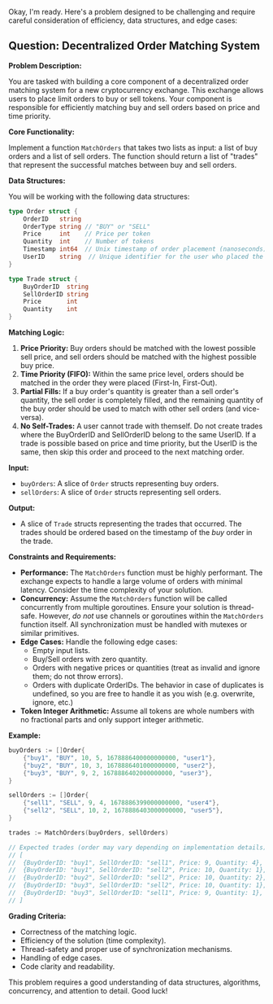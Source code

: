 Okay, I'm ready. Here's a problem designed to be challenging and require careful consideration of efficiency, data structures, and edge cases:

## Question: Decentralized Order Matching System

**Problem Description:**

You are tasked with building a core component of a decentralized order matching system for a new cryptocurrency exchange.  This exchange allows users to place limit orders to buy or sell tokens. Your component is responsible for efficiently matching buy and sell orders based on price and time priority.

**Core Functionality:**

Implement a function `MatchOrders` that takes two lists as input: a list of buy orders and a list of sell orders.  The function should return a list of "trades" that represent the successful matches between buy and sell orders.

**Data Structures:**

You will be working with the following data structures:

```go
type Order struct {
	OrderID   string
	OrderType string // "BUY" or "SELL"
	Price     int    // Price per token
	Quantity  int    // Number of tokens
	Timestamp int64  // Unix timestamp of order placement (nanoseconds)
	UserID    string  // Unique identifier for the user who placed the order
}

type Trade struct {
	BuyOrderID  string
	SellOrderID string
	Price       int
	Quantity    int
}
```

**Matching Logic:**

1.  **Price Priority:**  Buy orders should be matched with the lowest possible sell price, and sell orders should be matched with the highest possible buy price.
2.  **Time Priority (FIFO):**  Within the same price level, orders should be matched in the order they were placed (First-In, First-Out).
3.  **Partial Fills:** If a buy order's quantity is greater than a sell order's quantity, the sell order is completely filled, and the remaining quantity of the buy order should be used to match with other sell orders (and vice-versa).
4.  **No Self-Trades:**  A user cannot trade with themself. Do not create trades where the BuyOrderID and SellOrderID belong to the same UserID. If a trade is possible based on price and time priority, but the UserID is the same, then skip this order and proceed to the next matching order.

**Input:**

*   `buyOrders`: A slice of `Order` structs representing buy orders.
*   `sellOrders`: A slice of `Order` structs representing sell orders.

**Output:**

*   A slice of `Trade` structs representing the trades that occurred. The trades should be ordered based on the timestamp of the *buy* order in the trade.

**Constraints and Requirements:**

*   **Performance:** The `MatchOrders` function must be highly performant.  The exchange expects to handle a large volume of orders with minimal latency. Consider the time complexity of your solution.
*   **Concurrency:**  Assume the `MatchOrders` function will be called concurrently from multiple goroutines.  Ensure your solution is thread-safe.  However, *do not* use channels or goroutines within the `MatchOrders` function itself. All synchronization must be handled with mutexes or similar primitives.
*   **Edge Cases:** Handle the following edge cases:
    *   Empty input lists.
    *   Buy/Sell orders with zero quantity.
    *   Orders with negative prices or quantities (treat as invalid and ignore them; do not throw errors).
    *   Orders with duplicate OrderIDs. The behavior in case of duplicates is undefined, so you are free to handle it as you wish (e.g. overwrite, ignore, etc.)
*   **Token Integer Arithmetic:** Assume all tokens are whole numbers with no fractional parts and only support integer arithmetic.

**Example:**

```go
buyOrders := []Order{
	{"buy1", "BUY", 10, 5, 1678886400000000000, "user1"},
	{"buy2", "BUY", 10, 3, 1678886401000000000, "user2"},
	{"buy3", "BUY", 9, 2, 1678886402000000000, "user3"},
}

sellOrders := []Order{
	{"sell1", "SELL", 9, 4, 1678886399000000000, "user4"},
	{"sell2", "SELL", 10, 2, 1678886403000000000, "user5"},
}

trades := MatchOrders(buyOrders, sellOrders)

// Expected trades (order may vary depending on implementation details):
// [
//  {BuyOrderID: "buy1", SellOrderID: "sell1", Price: 9, Quantity: 4},
//  {BuyOrderID: "buy1", SellOrderID: "sell2", Price: 10, Quantity: 1},
//  {BuyOrderID: "buy2", SellOrderID: "sell2", Price: 10, Quantity: 2},
//  {BuyOrderID: "buy3", SellOrderID: "sell2", Price: 10, Quantity: 1},
//  {BuyOrderID: "buy3", SellOrderID: "sell1", Price: 9, Quantity: 1},
// ]
```

**Grading Criteria:**

*   Correctness of the matching logic.
*   Efficiency of the solution (time complexity).
*   Thread-safety and proper use of synchronization mechanisms.
*   Handling of edge cases.
*   Code clarity and readability.

This problem requires a good understanding of data structures, algorithms, concurrency, and attention to detail.  Good luck!
